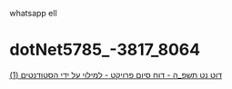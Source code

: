 whatsapp ell
# dotNet5785_-3817_8064
[דוט נט תשפ_ה - דוח סיום פרויקט - למילוי על ידי הסטודנטים (1)](./docs/guide.pdf)
